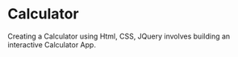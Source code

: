 # Calculator
Creating a Calculator using Html, CSS, JQuery involves building an interactive Calculator App.
